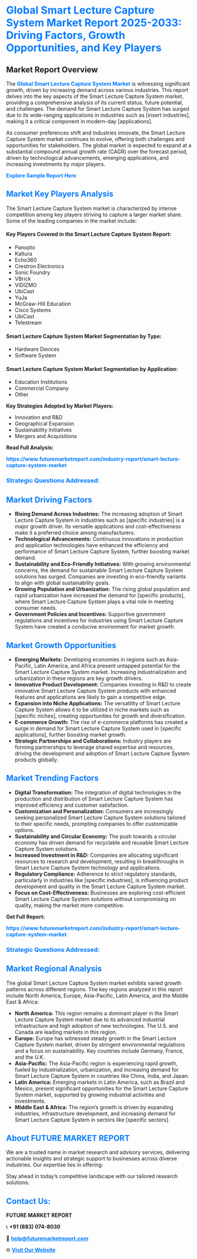 <h1 style="color: #007BFF;">Global Smart Lecture Capture System Market Report 2025-2033: Driving Factors, Growth Opportunities, and Key Players</h1>

<section id="overview">
<h2>Market Report Overview</h2>
<p>The <a href="https://www.futuremarketreport.com/industry-report/smart-lecture-capture-system-market" style="color: #007BFF; text-decoration: none;"><strong>Global Smart Lecture Capture System Market</strong></a> is witnessing significant growth, driven by increasing demand across various industries. This report delves into the key aspects of the Smart Lecture Capture System market, providing a comprehensive analysis of its current status, future potential, and challenges. The demand for Smart Lecture Capture System has surged due to its wide-ranging applications in industries such as [insert industries], making it a critical component in modern-day [applications].</p>
<p>As consumer preferences shift and industries innovate, the Smart Lecture Capture System market continues to evolve, offering both challenges and opportunities for stakeholders. The global market is expected to expand at a substantial compound annual growth rate (CAGR) over the forecast period, driven by technological advancements, emerging applications, and increasing investments by major players.</p>
</section>

<section id="overview">
<p><a href="https://www.futuremarketreport.com/request-sample/reportId=108476" style="color: #007BFF; text-decoration: none;"><strong>Explore Sample Report Here</strong></a></p>
</section>

<section id="key-players">
<h2 style="color: #007BFF;">Market Key Players Analysis</h2>
<p>The Smart Lecture Capture System market is characterized by intense competition among key players striving to capture a larger market share. Some of the leading companies in the market include:</p>
<h4>Key Players Covered in the Smart Lecture Capture System Report:</h4>
<ul><li>Panopto</li><li>Kaltura</li><li>Echo360</li><li>Crestron Electronics</li><li>Sonic Foundry</li><li>VBrick</li><li>VIDIZMO</li><li>UbiCast</li><li>YuJa</li><li>McGraw-Hill Education</li><li>Cisco Systems</li><li>UbiCast</li><li>Telestream</li></ul>
<h4>Smart Lecture Capture System Market Segmentation by Type:</h4>
<ul><li>Hardware Devices</li><li>Software System</li></ul>

<h4>Smart Lecture Capture System Market Segmentation by Application:</h4>
<ul><li>Education Institutions</li><li>Commercial Company</li><li>Other</li></ul>
<p><strong>Key Strategies Adopted by Market Players:</strong></p>
<ul>
<li>Innovation and R&D</li>
<li>Geographical Expansion</li>
<li>Sustainability Initiatives</li>
<li>Mergers and Acquisitions</li>
</ul>
</section>

<section>
<p><strong>Read Full Analysis: </strong></p><a href="https://www.futuremarketreport.com/industry-report/smart-lecture-capture-system-market" style="color: #007BFF; text-decoration: none;"><strong>https://www.futuremarketreport.com/industry-report/smart-lecture-capture-system-market</strong></a>
<h3 style="color: #007BFF;">Strategic Questions Addressed:</h3>
</section>

<section id="driving-factors">
<h2 style="color: #007BFF;">Market Driving Factors</h2>
<ul>
<li><strong>Rising Demand Across Industries:</strong> The increasing adoption of Smart Lecture Capture System in industries such as [specific industries] is a major growth driver. Its versatile applications and cost-effectiveness make it a preferred choice among manufacturers.</li>
<li><strong>Technological Advancements:</strong> Continuous innovations in production and application technologies have enhanced the efficiency and performance of Smart Lecture Capture System, further boosting market demand.</li>
<li><strong>Sustainability and Eco-Friendly Initiatives:</strong> With growing environmental concerns, the demand for sustainable Smart Lecture Capture System solutions has surged. Companies are investing in eco-friendly variants to align with global sustainability goals.</li>
<li><strong>Growing Population and Urbanization:</strong> The rising global population and rapid urbanization have increased the demand for [specific products], where Smart Lecture Capture System plays a vital role in meeting consumer needs.</li>
<li><strong>Government Policies and Incentives:</strong> Supportive government regulations and incentives for industries using Smart Lecture Capture System have created a conducive environment for market growth.</li>
</ul>
</section>

<section id="growth-opportunities">
<h2 style="color: #007BFF;">Market Growth Opportunities</h2>
<ul>
<li><strong>Emerging Markets:</strong> Developing economies in regions such as Asia-Pacific, Latin America, and Africa present untapped potential for the Smart Lecture Capture System market. Increasing industrialization and urbanization in these regions are key growth drivers.</li>
<li><strong>Innovative Product Development:</strong> Companies investing in R&D to create innovative Smart Lecture Capture System products with enhanced features and applications are likely to gain a competitive edge.</li>
<li><strong>Expansion into Niche Applications:</strong> The versatility of Smart Lecture Capture System allows it to be utilized in niche markets such as [specific niches], creating opportunities for growth and diversification.</li>
<li><strong>E-commerce Growth:</strong> The rise of e-commerce platforms has created a surge in demand for Smart Lecture Capture System used in [specific applications], further boosting market growth.</li>
<li><strong>Strategic Partnerships and Collaborations:</strong> Industry players are forming partnerships to leverage shared expertise and resources, driving the development and adoption of Smart Lecture Capture System products globally.</li>
</ul>
</section>

<section id="trending-factors">
<h2 style="color: #007BFF;">Market Trending Factors</h2>
<ul>
<li><strong>Digital Transformation:</strong> The integration of digital technologies in the production and distribution of Smart Lecture Capture System has improved efficiency and customer satisfaction.</li>
<li><strong>Customization and Personalization:</strong> Consumers are increasingly seeking personalized Smart Lecture Capture System solutions tailored to their specific needs, prompting companies to offer customizable options.</li>
<li><strong>Sustainability and Circular Economy:</strong> The push towards a circular economy has driven demand for recyclable and reusable Smart Lecture Capture System solutions.</li>
<li><strong>Increased Investment in R&D:</strong> Companies are allocating significant resources to research and development, resulting in breakthroughs in Smart Lecture Capture System technology and applications.</li>
<li><strong>Regulatory Compliance:</strong> Adherence to strict regulatory standards, particularly in industries like [specific industries], is influencing product development and quality in the Smart Lecture Capture System market.</li>
<li><strong>Focus on Cost-Effectiveness:</strong> Businesses are exploring cost-efficient Smart Lecture Capture System solutions without compromising on quality, making the market more competitive.</li>
</ul>
</section>

<section>
<p><strong>Get Full Report: </strong></p><a href="https://www.futuremarketreport.com/industry-report/smart-lecture-capture-system-market" style="color: #007BFF; text-decoration: none;"><strong>https://www.futuremarketreport.com/industry-report/smart-lecture-capture-system-market</strong></a>
<h3 style="color: #007BFF;">Strategic Questions Addressed:</h3>
</section>


<section id="regional-analysis">
<h2 style="color: #007BFF;">Market Regional Analysis</h2>
<p>The global Smart Lecture Capture System market exhibits varied growth patterns across different regions. The key regions analyzed in this report include North America, Europe, Asia-Pacific, Latin America, and the Middle East & Africa:</p>
<ul>
<li><strong>North America:</strong> This region remains a dominant player in the Smart Lecture Capture System market due to its advanced industrial infrastructure and high adoption of new technologies. The U.S. and Canada are leading markets in this region.</li>
<li><strong>Europe:</strong> Europe has witnessed steady growth in the Smart Lecture Capture System market, driven by stringent environmental regulations and a focus on sustainability. Key countries include Germany, France, and the U.K.</li>
<li><strong>Asia-Pacific:</strong> The Asia-Pacific region is experiencing rapid growth, fueled by industrialization, urbanization, and increasing demand for Smart Lecture Capture System in countries like China, India, and Japan.</li>
<li><strong>Latin America:</strong> Emerging markets in Latin America, such as Brazil and Mexico, present significant opportunities for the Smart Lecture Capture System market, supported by growing industrial activities and investments.</li>
<li><strong>Middle East & Africa:</strong> The region’s growth is driven by expanding industries, infrastructure development, and increasing demand for Smart Lecture Capture System in sectors like [specific sectors].</li>
</ul>
</section>

<footer>
<h2 style="color: #007BFF;">About FUTURE MARKET REPORT</h2>
<p>We are a trusted name in market research and advisory services, delivering actionable insights and strategic support to businesses across diverse industries. Our expertise lies in offering:</p>

<p>Stay ahead in today’s competitive landscape with our tailored research solutions.</p>

<h2 style="color: #007BFF;">Contact Us:</h2>
<p><strong>FUTURE MARKET REPORT</strong></p>
<p>📞 <strong>+91 (883) 074-8030</strong></p>
<p>📧 <strong><a href="mailto:help@futuremarketreport.com" style="color: #007BFF;">help@futuremarketreport.com</a></strong></p>
<p>🌐 <strong><a href="https://www.futuremarketreport.com/" style="color: #007BFF;">Visit Our Website</a></strong></p>
</footer>